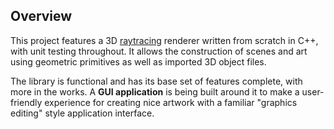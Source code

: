 ## Overview

This project features a 3D [raytracing](https://en.wikipedia.org/wiki/Ray_tracing_(graphics)) renderer written from scratch in C++, with unit testing throughout. It allows the construction of scenes and art using geometric primitives as well as imported 3D object files.

The library is functional and has its base set of features complete, with more in the works. A **GUI application** is being built around it to make a user-friendly experience for creating nice artwork with a familiar "graphics editing" style application interface.